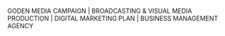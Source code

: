  GODEN MEDIA CAMPAIGN | 
BROADCASTING & VISUAL MEDIA PRODUCTION  | DIGITAL MARKETING 
PLAN | BUSINESS MANAGEMENT AGENCY 
